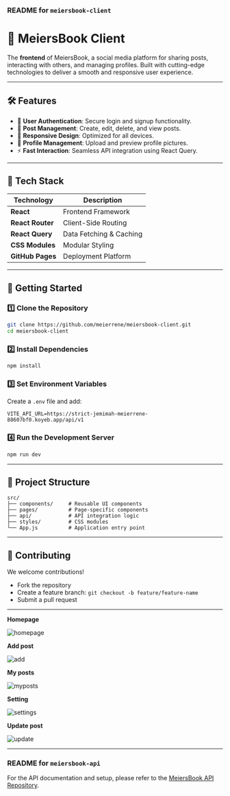 ### **README for `meiersbook-client`**

# 🌟 **MeiersBook Client**

The **frontend** of MeiersBook, a social media platform for sharing posts, interacting with others, and managing profiles. Built with cutting-edge technologies to deliver a smooth and responsive user experience.

---

## 🛠️ **Features**

- 🔑 **User Authentication**: Secure login and signup functionality.
- 📝 **Post Management**: Create, edit, delete, and view posts.
- 🌟 **Responsive Design**: Optimized for all devices.
- 📸 **Profile Management**: Upload and preview profile pictures.
- ⚡ **Fast Interaction**: Seamless API integration using React Query.

---

## 🧪 **Tech Stack**

| **Technology**   | **Description**         |
| ---------------- | ----------------------- |
| **React**        | Frontend Framework      |
| **React Router** | Client-Side Routing     |
| **React Query**  | Data Fetching & Caching |
| **CSS Modules**  | Modular Styling         |
| **GitHub Pages** | Deployment Platform     |

---

## 🚀 **Getting Started**

### **1️⃣ Clone the Repository**

```bash
git clone https://github.com/meierrene/meiersbook-client.git
cd meiersbook-client
```

### **2️⃣ Install Dependencies**

```bash
npm install
```

### **3️⃣ Set Environment Variables**

Create a `.env` file and add:

```env
VITE_API_URL=https://strict-jemimah-meierrene-88607bf0.koyeb.app/api/v1
```

### **4️⃣ Run the Development Server**

```bash
npm run dev
```

---

## 📁 **Project Structure**

```plaintext
src/
├── components/     # Reusable UI components
├── pages/          # Page-specific components
├── api/            # API integration logic
├── styles/         # CSS modules
└── App.js          # Application entry point
```

---

## 🧥 **Contributing**

We welcome contributions!

- Fork the repository
- Create a feature branch: `git checkout -b feature/feature-name`
- Submit a pull request

---

**Homepage**

![homepage](https://github.com/user-attachments/assets/4e0a0e3d-2c58-4c6a-8edb-1246c34361a4)

**Add post**

![add](https://github.com/user-attachments/assets/6a9c2f53-a74b-4301-bca4-29636dc19b50)

**My posts**

![myposts](https://github.com/user-attachments/assets/4b1eb795-cedd-4f80-8351-0d29690067b5)

**Setting**

![settings](https://github.com/user-attachments/assets/290ba0aa-19e9-468e-9fc5-5386ed1c8c81)

**Update post**

![update](https://github.com/user-attachments/assets/97b0ae35-8dfb-4b5c-af3a-445cd2103f90)

---

### **README for `meiersbook-api`**

For the API documentation and setup, please refer to the [MeiersBook API Repository](https://github.com/meierrene/meiersbook-api).
